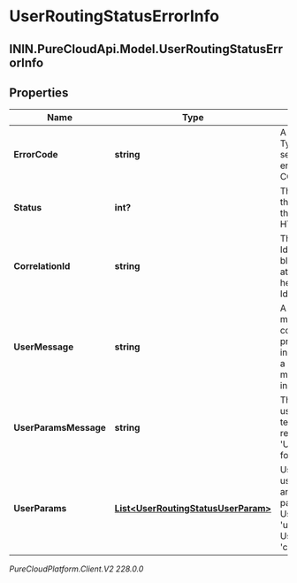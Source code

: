 # UserRoutingStatusErrorInfo

## ININ.PureCloudApi.Model.UserRoutingStatusErrorInfo

## Properties

|Name | Type | Description | Notes|
|------------ | ------------- | ------------- | -------------|
| **ErrorCode** | **string** | A code unique to this error. Typically prefixed with the service that originated the error. For example CONFIG_USER_NOT_FOUND | [optional] |
| **Status** | **int?** | The HTTP status code for this message. If left blank the status code from the HTTP response is used. | [optional] |
| **CorrelationId** | **string** | The correlation Id or context Id for this message. If left blank the Public API will look at the HTTP response header &#39;ININ-Correlation-Id&#39; instead. | [optional] |
| **UserMessage** | **string** | A customer friendly message. This should be a complete sentence, use proper grammar and only include information useful to a customer. This is not a dev message and should not include things like Org Id | [optional] |
| **UserParamsMessage** | **string** | This is the same as userMessage except it uses template fields for variable replacement. For instance: &#39;User {username} was not found&#39; | [optional] |
| **UserParams** | [**List&lt;UserRoutingStatusUserParam&gt;**](UserRoutingStatusUserParam) | Used in conjunction with userParamsMessage. These are the template parameters. For instance: UserParam.key &#x3D; &#39;username&#39;, UserParam.value &#x3D; &#39;chuck.pulfer&#39; | [optional] |



_PureCloudPlatform.Client.V2 228.0.0_
